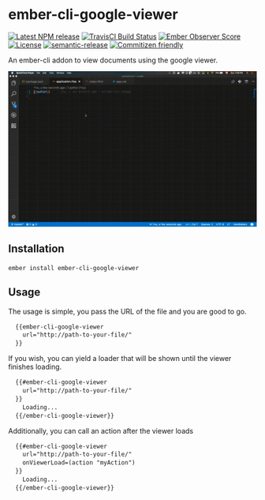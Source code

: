 # ember-cli-google-viewer

[![Latest NPM release][npm-badge]][npm-badge-url]
[![TravisCI Build Status][travis-badge]][travis-badge-url]
[![Ember Observer Score][ember-observer-badge]][ember-observer-badge-url]
[![License][license-badge]][license-badge-url]
[![semantic-release](https://img.shields.io/badge/%20%20%F0%9F%93%A6%F0%9F%9A%80-semantic--release-e10079.svg)](https://github.com/semantic-release/semantic-release)
[![Commitizen friendly](https://img.shields.io/badge/commitizen-friendly-brightgreen.svg)](http://commitizen.github.io/cz-cli/)


[npm-badge]: https://img.shields.io/npm/v/ember-cli-google-viewer.svg
[npm-badge-url]: https://www.npmjs.com/package/ember-cli-google-viewer
[travis-badge]: https://img.shields.io/travis/ntgussoni/ember-cli-google-viewer/master.svg?label=TravisCI
[travis-badge-url]: https://travis-ci.org/ntgussoni/ember-cli-google-viewer
[ember-observer-badge]: http://emberobserver.com/badges/ember-cli-google-viewer.svg
[ember-observer-badge-url]: http://emberobserver.com/addons/ember-cli-google-viewer
[license-badge]: https://img.shields.io/npm/l/ember-cli-google-viewer.svg
[license-badge-url]: LICENSE.md

An ember-cli addon to view documents using the google viewer.

[![Sample project][sample-project]][sample-project]

[sample-project]: sample.gif

## Installation

```
ember install ember-cli-google-viewer
```

## Usage
The usage is simple, you pass the URL of the file and you are good to go.

```html
  {{ember-cli-google-viewer
    url="http://path-to-your-file/"
  }}
```

If you wish, you can yield a loader that will be shown until the viewer finishes loading.

```html
  {{#ember-cli-google-viewer
    url="http://path-to-your-file/"
  }}
    Loading...
  {{/ember-cli-google-viewer}}
```

Additionally, you can call an action after the viewer loads

```html
  {{#ember-cli-google-viewer
    url="http://path-to-your-file/"
    onViewerLoad=(action "myAction")
  }}
    Loading...
  {{/ember-cli-google-viewer}}
```

